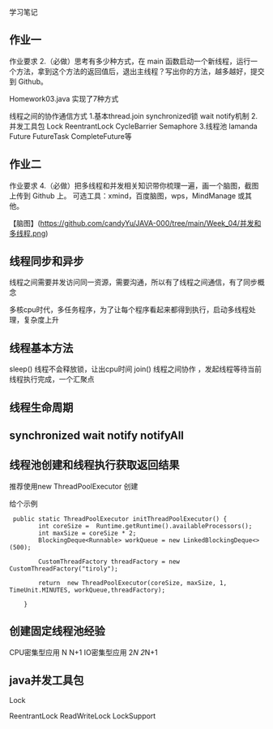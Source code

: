 学习笔记

## 作业一

作业要求
2.（必做）思考有多少种方式，在 main 函数启动一个新线程，运行一个方法，拿到这个方法的返回值后，退出主线程？写出你的方法，越多越好，提交到 Github。

Homework03.java 实现了7种方式

线程之间的协作通信方式
1.基本thread.join  synchronized锁  wait notify机制
2.并发工具包 Lock ReentrantLock CycleBarrier Semaphore
3.线程池   lamanda  Future FutureTask CompleteFuture等


## 作业二
作业要求
4.（必做）把多线程和并发相关知识带你梳理一遍，画一个脑图，截图上传到 Github 上。 可选工具：xmind，百度脑图，wps，MindManage 或其他。

【脑图】(https://github.com/candyYu/JAVA-000/tree/main/Week_04/并发和多线程.png)

## 线程同步和异步

线程之间需要并发访问同一资源，需要沟通，所以有了线程之间通信，有了同步概念

多核cpu时代，多任务程序，为了让每个程序看起来都得到执行，启动多线程处理，复杂度上升


## 线程基本方法
sleep()  线程不会释放锁，让出cpu时间
join()  线程之间协作 ，发起线程等待当前线程执行完成，一个汇聚点


## 线程生命周期



## synchronized  wait notify notifyAll



## 线程池创建和线程执行获取返回结果

推荐使用new ThreadPoolExecutor 创建


给个示例

```
 public static ThreadPoolExecutor initThreadPoolExecutor() {
        int coreSize =  Runtime.getRuntime().availableProcessors();
        int maxSize = coreSize * 2;
        BlockingDeque<Runnable> workQueue = new LinkedBlockingDeque<>(500);

        CustomThreadFactory threadFactory = new CustomThreadFactory("tiroly");

        return  new ThreadPoolExecutor(coreSize, maxSize, 1, TimeUnit.MINUTES, workQueue,threadFactory);

    }

```

## 创建固定线程池经验

CPU密集型应用 N N+1
IO密集型应用  2*N  2*N+1


## java并发工具包

Lock

ReentrantLock
ReadWriteLock
LockSupport






